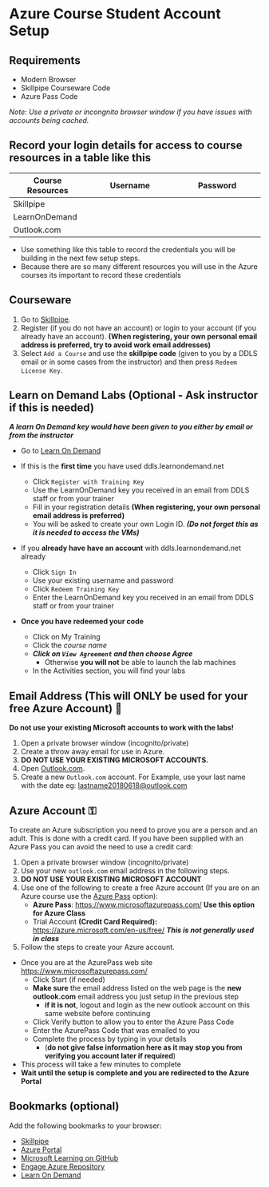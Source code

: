 # Azure Course Student Account Setup

## Requirements

* Modern Browser
* Skillpipe Courseware Code
* Azure Pass Code

_Note: Use a private or incongnito browser window if you have issues with accounts being cached._ 

## Record your login details for access to course resources in a table like this

Course Resources| Username| Password
---|---|---
Skillpipe|<img width=200/>|<img width=200/>
LearnOnDemand||
Outlook.com||

- Use something like this table to record the credentials you will be building in the next few setup steps.
- Because there are so many different resources you will use in the Azure courses its important to record these credentials

## Courseware

1. Go to [Skillpipe](https://skillpipe.com/).
1. Register (if you do not have an account) or login to your account (if you already have an account). **(When registering, your own personal email address is preferred, try to avoid work email addresses)**
3. Select `Add a Course` and use the **skillpipe code** (given to you by a DDLS email or in some cases from the instructor) and then press `Redeem License Key`.

## Learn on Demand Labs  (Optional - Ask instructor if this is needed)

***A learn On Demand key would have been given to you either by email or from the instructor***

- Go to [Learn On Demand](https://ddls.learnondemand.net)
- If this is the **first time** you have used ddls.learnondemand.net
  - Click `Register with Training Key`  
  - Use the LearnOnDemand key you received in an email from DDLS staff or from your trainer
  - Fill in your registration details **(When registering, your own personal email address is preferred)**
  - You will be asked to create your own Login ID. ***(Do not forget this as it is needed to access the VMs)***
- If you **already have have an account** with ddls.learnondemand.net already
  - Click `Sign In`
  - Use your existing username and password
  - Click `Redeem Training Key`
  - Enter the LearnOnDemand key you received in an email from DDLS staff or from your trainer

- **Once you have redeemed your code**
  - Click on My Training
  - Click the *course name*
  - ***Click on ```View Agreement``` and then choose Agree*** 
    - Otherwise **you will not** be able to launch the lab machines
  - In the Activities section, you will find your labs
  

## Email Address (This will ONLY be used for your free Azure Account) 📧

__Do not use your existing Microsoft accounts to work with the labs!__

1. Open a private browser window (incognito/private)
1. Create a throw away email for use in Azure.
1. **DO NOT USE YOUR EXISTING MICROSOFT ACCOUNTS.**
1. Open [Outlook.com](https://outlook.live.com/owa/).
1. Create a new `Outlook.com` account. For Example, use your last name with the date eg: lastname20180618@outlook.com

## Azure Account ⚿

To create an Azure subscription you need to prove you are a person and an adult. This is done with a credit card. If you have been supplied with an Azure Pass you can avoid the need to use a credit card:

1. Open a private browser window (incognito/private)
1. Use your new `outlook.com` email address in the following steps.
1. **DO NOT USE YOUR EXISTING MICROSOFT ACCOUNT**
1. Use one of the following to create a free Azure account (If you are on an Azure course use the [Azure Pass](https://www.microsoftazurepass.com/) option):
   * **Azure Pass**: https://www.microsoftazurepass.com/ **Use this option for Azure Class**
   * Trial Account **(Credit Card Required):** https://azure.microsoft.com/en-us/free/ ***This is not generally used in class***
1. Follow the steps to create your Azure account.
  - Once you are at the AzurePass web site https://www.microsoftazurepass.com/
    - Click Start (if needed)
    - **Make sure** the email address listed on the web page is the **new outlook.com** email address you just setup in the previous step
      - **if it is not**, logout and login as the new outlook account on this same website before continuing 
    - Click Verify button to allow you to enter the Azure Pass Code 
    - Enter the AzurePass Code that was emailed to you 
    - Complete the process by typing in your details 
      - (**do not give false information here as it may stop you from verifying you account later if required**)
  - This process will take a few minutes to complete  
  - **Wait until the setup is complete and you are redirected to the Azure Portal**
  
## Bookmarks (optional)

Add the following bookmarks to your browser:

* [Skillpipe](https://skillpipe.com)
* [Azure Portal](https://portal.azure.com/)
* [Microsoft Learning on GitHub](https://github.com/MicrosoftLearning)
* [Engage Azure Repository](/Azure)
* [Learn On Demand](https://ddls.learnondemand.net)
